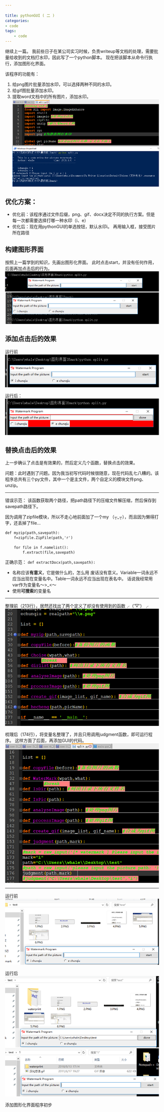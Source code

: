 ```yaml
---

title: pythonGUI ( 二 )
categories:
- code
tags: 
    - code
---
```

继续上一篇。
我前些日子在某公司实习时候，负责writeup等文档的处理，需要批量给收到的文档打水印，因此写了一个python脚本。
现在把该脚本从命令行执行，添加图形化界面。

该程序的功能有：
1. 给png图片批量添加水印，可以选择两种不同的水印。
2. 给gif图批量添加水印。
3. 提取word文档中的所有图片，添加水印。
![1](https://raw.githubusercontent.com/Whale3070/Whale3070.github.io/master/images/0913/1.PNG)
## 优化方案：
- 优化前：该程序通过文件后缀，png、gif、docx决定不同的执行方案。但是每一次都需要选择打哪一种水印（i、e）
- 优化后：现在用pythonGUI的单选按钮，默认水印i。
			  再用输入框，接受图片所在路径

## 构建图形界面
按照上一篇学到的知识，先画出图形化界面。
此时点击start，并没有任何作用，后面再加点击后的行为。
![2](https://raw.githubusercontent.com/Whale3070/Whale3070.github.io/master/images/0913/2.PNG)
![3](https://raw.githubusercontent.com/Whale3070/Whale3070.github.io/master/images/0913/3.PNG)

## 添加点击后的效果
运行前
![4](https://raw.githubusercontent.com/Whale3070/Whale3070.github.io/master/images/0913/4.PNG)

运行后：
![5](https://raw.githubusercontent.com/Whale3070/Whale3070.github.io/master/images/0913/5.PNG)

## 替换点击后的效果
上一步确认了点击是有效果的，然后定义几个函数，替换点击的效果。

问题：此时遇到了问题。因为我当初写代码时候很随意，现在代码乱七八糟的。该程序总共有三个py文件，其中一个是主文件，两个自定义的模块文件png、unzip。

---
错误示范：
该函数获取两个路径，把path路径下的压缩文件解压缩，然后保存到savepath路径下。

因为调用了zipfile模块，所以不走心地前面加了一个my （┬_┬），而且因为懒得打字，还丢掉了file...

```
def myzip(path,savepath):
    f=zipfile.ZipFile(path,'r')

    for file in f.namelist():
        f.extract(file,savepath)
```
正确示范：
`def extractDocx(path,savepath):`
- 名称应该**有意义**，它是做什么的，怎么用
  废话没有意义。Variable一词永远不应当出现在变量名中。Table一词永远不应当出现在表名中。
话说我经常用var作为变量名～>_<～
- 使用**可搜索**的变量名

---
整理前（213行），居然还找出了两个定义了却没有使用到的函数╭（′▽‵）╭
![6](https://raw.githubusercontent.com/Whale3070/Whale3070.github.io/master/images/0913/6.PNG)

梳理后（174行），将变量名整理了，并且只用调用judgment函数，即可运行程序。
这样方面了后面，再添加GUI的代码。
![](https://raw.githubusercontent.com/Whale3070/Whale3070.github.io/master/images/0913/7.PNG)

---

运行前
![8](https://raw.githubusercontent.com/Whale3070/Whale3070.github.io/master/images/0913/8.PNG)

运行后
![9](https://raw.githubusercontent.com/Whale3070/Whale3070.github.io/master/images/0913/9.PNG)
![10](https://raw.githubusercontent.com/Whale3070/Whale3070.github.io/master/images/0913/10.PNG)

添加图形化界面程序初步

